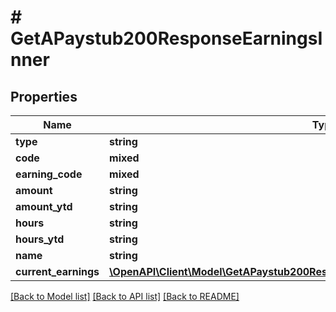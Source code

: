 # # GetAPaystub200ResponseEarningsInner

## Properties

Name | Type | Description | Notes
------------ | ------------- | ------------- | -------------
**type** | **string** |  | [optional]
**code** | **mixed** |  | [optional]
**earning_code** | **mixed** |  | [optional]
**amount** | **string** |  | [optional]
**amount_ytd** | **string** |  | [optional]
**hours** | **string** |  | [optional]
**hours_ytd** | **string** |  | [optional]
**name** | **string** |  | [optional]
**current_earnings** | [**\OpenAPI\Client\Model\GetAPaystub200ResponseEarningsInnerCurrentEarningsInner[]**](GetAPaystub200ResponseEarningsInnerCurrentEarningsInner.md) |  | [optional]

[[Back to Model list]](../../README.md#models) [[Back to API list]](../../README.md#endpoints) [[Back to README]](../../README.md)
